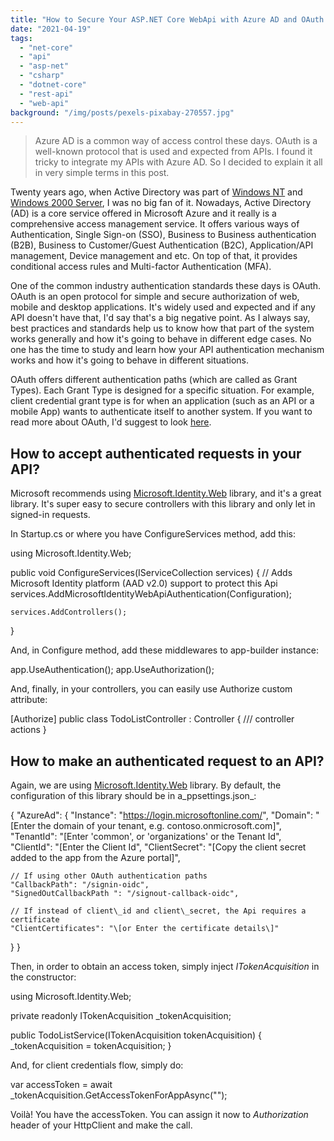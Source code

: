 ```yaml
---
title: "How to Secure Your ASP.NET Core WebApi with Azure AD and OAuth 2.0"
date: "2021-04-19"
tags: 
  - "net-core"
  - "api"
  - "asp-net"
  - "csharp"
  - "dotnet-core"
  - "rest-api"
  - "web-api"
background: "/img/posts/pexels-pixabay-270557.jpg"
---
```


> Azure AD is a common way of access control these days. OAuth is a well-known protocol that is used and expected from APIs. I found it tricky to integrate my APIs with Azure AD. So I decided to explain it all in very simple terms in this post.

Twenty years ago, when Active Directory was part of [Windows NT](https://en.wikipedia.org/wiki/Windows_NT) and [Windows 2000 Server](https://en.wikipedia.org/wiki/Windows_2000), I was no big fan of it. Nowadays, Active Directory (AD) is a core service offered in Microsoft Azure and it really is a comprehensive access management service. It offers various ways of Authentication, Single Sign-on (SSO), Business to Business authentication (B2B), Business to Customer/Guest Authentication (B2C), Application/API management, Device management and etc. On top of that, it provides conditional access rules and Multi-factor Authentication (MFA).

One of the common industry authentication standards these days is OAuth. OAuth is an open protocol for simple and secure authorization of web, mobile and desktop applications. It's widely used and expected and if any API doesn't have that, I'd say that's a big negative point. As I always say, best practices and standards help us to know how that part of the system works generally and how it's going to behave in different edge cases. No one has the time to study and learn how your API authentication mechanism works and how it's going to behave in different situations.

OAuth offers different authentication paths (which are called as Grant Types). Each Grant Type is designed for a specific situation. For example, client credential grant type is for when an application (such as an API or a mobile App) wants to authenticate itself to another system. If you want to read more about OAuth, I'd suggest to look [here](https://oauth.net/2/).

## How to accept authenticated requests in your API?

Microsoft recommends using [Microsoft.Identity.Web](https://www.nuget.org/packages/Microsoft.Identity.Web) library, and it's a great library. It's super easy to secure controllers with this library and only let in signed-in requests.

In Startup.cs or where you have ConfigureServices method, add this:

using Microsoft.Identity.Web;

public void ConfigureServices(IServiceCollection services)
{
    // Adds Microsoft Identity platform (AAD v2.0) support to protect this Api
    services.AddMicrosoftIdentityWebApiAuthentication(Configuration);

    services.AddControllers();
}

And, in Configure method, add these middlewares to app-builder instance:

app.UseAuthentication();
app.UseAuthorization();

And, finally, in your controllers, you can easily use Authorize custom attribute:

\[Authorize\]
public class TodoListController : Controller
{
   /// controller actions
}

## How to make an authenticated request to an API?

Again, we are using [Microsoft.Identity.Web](https://www.nuget.org/packages/Microsoft.Identity.Web) library. By default, the configuration of this library should be in a_ppsettings.json_:

{
  "AzureAd": {
    "Instance": "https://login.microsoftonline.com/",
    "Domain": "\[Enter the domain of your tenant, e.g. contoso.onmicrosoft.com\]",
    "TenantId": "\[Enter 'common', or 'organizations' or the Tenant Id",
    "ClientId": "\[Enter the Client Id",
    "ClientSecret": "\[Copy the client secret added to the app from the Azure portal\]",
    
    // If using other OAuth authentication paths
    "CallbackPath": "/signin-oidc",
    "SignedOutCallbackPath ": "/signout-callback-oidc",

    // If instead of client\_id and client\_secret, the Api requires a certificate
    "ClientCertificates": "\[or Enter the certificate details\]"
  }
}

Then, in order to obtain an access token, simply inject _ITokenAcquisition_ in the constructor:

using Microsoft.Identity.Web;

private readonly ITokenAcquisition \_tokenAcquisition;

public TodoListService(ITokenAcquisition tokenAcquisition)
{
     \_tokenAcquisition = tokenAcquisition;
}

And, for client credentials flow, simply do:

var accessToken = await \_tokenAcquisition.GetAccessTokenForAppAsync("<Put your scope here>");

Voilà! You have the accessToken. You can assign it now to _Authorization_ header of your HttpClient and make the call.
